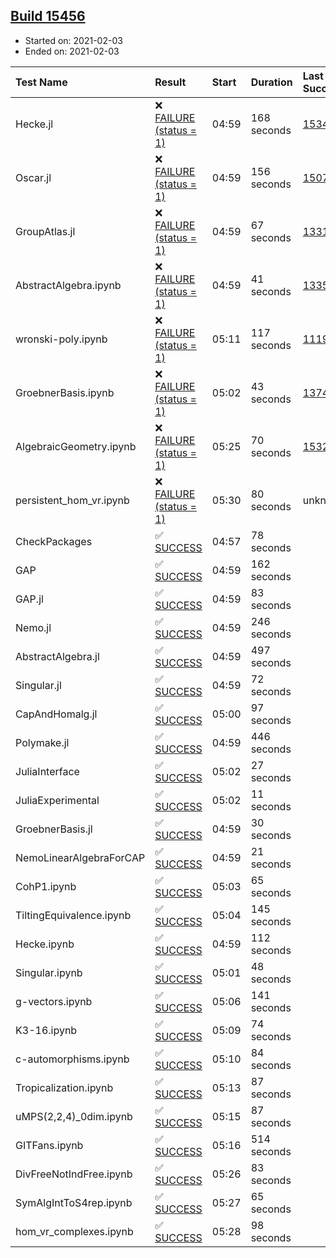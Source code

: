 ## [Build 15456](https://oscarci.mathematik.uni-kl.de/job/oscar/15456/)

* Started on: 2021-02-03
* Ended on: 2021-02-03

| Test Name    | Result | Start | Duration | Last Success | First Failure |
|:-------------|:-------|:------|:---------|:-------------|:--------------|
| Hecke.jl | ❌ [FAILURE (status = 1)](https://oscarci.mathematik.uni-kl.de/job/oscar/15456/artifact/logs/build-15456/Hecke.jl.log) | 04:59 | 168 seconds | [15344](https://oscarci.mathematik.uni-kl.de/job/oscar/15344/) | [15348](https://oscarci.mathematik.uni-kl.de/job/oscar/15348/) |
| Oscar.jl | ❌ [FAILURE (status = 1)](https://oscarci.mathematik.uni-kl.de/job/oscar/15456/artifact/logs/build-15456/Oscar.jl.log) | 04:59 | 156 seconds | [15079](https://oscarci.mathematik.uni-kl.de/job/oscar/15079/) | [15080](https://oscarci.mathematik.uni-kl.de/job/oscar/15080/) |
| GroupAtlas.jl | ❌ [FAILURE (status = 1)](https://oscarci.mathematik.uni-kl.de/job/oscar/15456/artifact/logs/build-15456/GroupAtlas.jl.log) | 04:59 | 67 seconds | [13311](https://oscarci.mathematik.uni-kl.de/job/oscar/13311/) | [13312](https://oscarci.mathematik.uni-kl.de/job/oscar/13312/) |
| AbstractAlgebra.ipynb | ❌ [FAILURE (status = 1)](https://oscarci.mathematik.uni-kl.de/job/oscar/15456/artifact/logs/build-15456/AbstractAlgebra.ipynb.log) | 04:59 | 41 seconds | [13355](https://oscarci.mathematik.uni-kl.de/job/oscar/13355/) | [13356](https://oscarci.mathematik.uni-kl.de/job/oscar/13356/) |
| wronski-poly.ipynb | ❌ [FAILURE (status = 1)](https://oscarci.mathematik.uni-kl.de/job/oscar/15456/artifact/logs/build-15456/wronski-poly.ipynb.log) | 05:11 | 117 seconds | [11192](https://oscarci.mathematik.uni-kl.de/job/oscar/11192/) | [11193](https://oscarci.mathematik.uni-kl.de/job/oscar/11193/) |
| GroebnerBasis.ipynb | ❌ [FAILURE (status = 1)](https://oscarci.mathematik.uni-kl.de/job/oscar/15456/artifact/logs/build-15456/GroebnerBasis.ipynb.log) | 05:02 | 43 seconds | [13748](https://oscarci.mathematik.uni-kl.de/job/oscar/13748/) | [13749](https://oscarci.mathematik.uni-kl.de/job/oscar/13749/) |
| AlgebraicGeometry.ipynb | ❌ [FAILURE (status = 1)](https://oscarci.mathematik.uni-kl.de/job/oscar/15456/artifact/logs/build-15456/AlgebraicGeometry.ipynb.log) | 05:25 | 70 seconds | [15322](https://oscarci.mathematik.uni-kl.de/job/oscar/15322/) | [15323](https://oscarci.mathematik.uni-kl.de/job/oscar/15323/) |
| persistent_hom_vr.ipynb | ❌ [FAILURE (status = 1)](https://oscarci.mathematik.uni-kl.de/job/oscar/15456/artifact/logs/build-15456/persistent_hom_vr.ipynb.log) | 05:30 | 80 seconds | unknown | unknown |
| CheckPackages | ✅ [SUCCESS](https://oscarci.mathematik.uni-kl.de/job/oscar/15456/artifact/logs/build-15456/CheckPackages.log) | 04:57 | 78 seconds |  |  |
| GAP | ✅ [SUCCESS](https://oscarci.mathematik.uni-kl.de/job/oscar/15456/artifact/logs/build-15456/GAP.log) | 04:59 | 162 seconds |  |  |
| GAP.jl | ✅ [SUCCESS](https://oscarci.mathematik.uni-kl.de/job/oscar/15456/artifact/logs/build-15456/GAP.jl.log) | 04:59 | 83 seconds |  |  |
| Nemo.jl | ✅ [SUCCESS](https://oscarci.mathematik.uni-kl.de/job/oscar/15456/artifact/logs/build-15456/Nemo.jl.log) | 04:59 | 246 seconds |  |  |
| AbstractAlgebra.jl | ✅ [SUCCESS](https://oscarci.mathematik.uni-kl.de/job/oscar/15456/artifact/logs/build-15456/AbstractAlgebra.jl.log) | 04:59 | 497 seconds |  |  |
| Singular.jl | ✅ [SUCCESS](https://oscarci.mathematik.uni-kl.de/job/oscar/15456/artifact/logs/build-15456/Singular.jl.log) | 04:59 | 72 seconds |  |  |
| CapAndHomalg.jl | ✅ [SUCCESS](https://oscarci.mathematik.uni-kl.de/job/oscar/15456/artifact/logs/build-15456/CapAndHomalg.jl.log) | 05:00 | 97 seconds |  |  |
| Polymake.jl | ✅ [SUCCESS](https://oscarci.mathematik.uni-kl.de/job/oscar/15456/artifact/logs/build-15456/Polymake.jl.log) | 04:59 | 446 seconds |  |  |
| JuliaInterface | ✅ [SUCCESS](https://oscarci.mathematik.uni-kl.de/job/oscar/15456/artifact/logs/build-15456/JuliaInterface.log) | 05:02 | 27 seconds |  |  |
| JuliaExperimental | ✅ [SUCCESS](https://oscarci.mathematik.uni-kl.de/job/oscar/15456/artifact/logs/build-15456/JuliaExperimental.log) | 05:02 | 11 seconds |  |  |
| GroebnerBasis.jl | ✅ [SUCCESS](https://oscarci.mathematik.uni-kl.de/job/oscar/15456/artifact/logs/build-15456/GroebnerBasis.jl.log) | 04:59 | 30 seconds |  |  |
| NemoLinearAlgebraForCAP | ✅ [SUCCESS](https://oscarci.mathematik.uni-kl.de/job/oscar/15456/artifact/logs/build-15456/NemoLinearAlgebraForCAP.log) | 04:59 | 21 seconds |  |  |
| CohP1.ipynb | ✅ [SUCCESS](https://oscarci.mathematik.uni-kl.de/job/oscar/15456/artifact/logs/build-15456/CohP1.ipynb.log) | 05:03 | 65 seconds |  |  |
| TiltingEquivalence.ipynb | ✅ [SUCCESS](https://oscarci.mathematik.uni-kl.de/job/oscar/15456/artifact/logs/build-15456/TiltingEquivalence.ipynb.log) | 05:04 | 145 seconds |  |  |
| Hecke.ipynb | ✅ [SUCCESS](https://oscarci.mathematik.uni-kl.de/job/oscar/15456/artifact/logs/build-15456/Hecke.ipynb.log) | 04:59 | 112 seconds |  |  |
| Singular.ipynb | ✅ [SUCCESS](https://oscarci.mathematik.uni-kl.de/job/oscar/15456/artifact/logs/build-15456/Singular.ipynb.log) | 05:01 | 48 seconds |  |  |
| g-vectors.ipynb | ✅ [SUCCESS](https://oscarci.mathematik.uni-kl.de/job/oscar/15456/artifact/logs/build-15456/g-vectors.ipynb.log) | 05:06 | 141 seconds |  |  |
| K3-16.ipynb | ✅ [SUCCESS](https://oscarci.mathematik.uni-kl.de/job/oscar/15456/artifact/logs/build-15456/K3-16.ipynb.log) | 05:09 | 74 seconds |  |  |
| c-automorphisms.ipynb | ✅ [SUCCESS](https://oscarci.mathematik.uni-kl.de/job/oscar/15456/artifact/logs/build-15456/c-automorphisms.ipynb.log) | 05:10 | 84 seconds |  |  |
| Tropicalization.ipynb | ✅ [SUCCESS](https://oscarci.mathematik.uni-kl.de/job/oscar/15456/artifact/logs/build-15456/Tropicalization.ipynb.log) | 05:13 | 87 seconds |  |  |
| uMPS(2,2,4)_0dim.ipynb | ✅ [SUCCESS](https://oscarci.mathematik.uni-kl.de/job/oscar/15456/artifact/logs/build-15456/uMPS-2-2-4-_0dim.ipynb.log) | 05:15 | 87 seconds |  |  |
| GITFans.ipynb | ✅ [SUCCESS](https://oscarci.mathematik.uni-kl.de/job/oscar/15456/artifact/logs/build-15456/GITFans.ipynb.log) | 05:16 | 514 seconds |  |  |
| DivFreeNotIndFree.ipynb | ✅ [SUCCESS](https://oscarci.mathematik.uni-kl.de/job/oscar/15456/artifact/logs/build-15456/DivFreeNotIndFree.ipynb.log) | 05:26 | 83 seconds |  |  |
| SymAlgIntToS4rep.ipynb | ✅ [SUCCESS](https://oscarci.mathematik.uni-kl.de/job/oscar/15456/artifact/logs/build-15456/SymAlgIntToS4rep.ipynb.log) | 05:27 | 65 seconds |  |  |
| hom_vr_complexes.ipynb | ✅ [SUCCESS](https://oscarci.mathematik.uni-kl.de/job/oscar/15456/artifact/logs/build-15456/hom_vr_complexes.ipynb.log) | 05:28 | 98 seconds |  |  |

